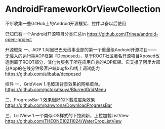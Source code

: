 # AndroidFrameworkOrViewCollection

不断收集一些GitHub上的Android开源框架、控件以备以后使用

已知已有一个Android开源项目分类汇总\n
https://github.com/Trinea/android-open-project


开源框架
一、AOP
1.阿里巴巴无线事业部的第一个重量级Android开源项目——无侵入的运行期AOP框架『Dexposed』，基于ROOT社区著名开源项目Xposed改造剥离了ROOT部分，演化为服务于所在应用自身的AOP框架。它支撑了阿里大部分App的在线分钟级客户端bugfix和线上调试能力
https://github.com/alibaba/dexposed




控件
一、GridView
1.毛玻璃背景效果的网格菜单。
https://github.com/gotokatsuya/BlurredGridMenu

二、ProgressBar
1.效果很好的下载进度条效果
https://github.com/panwrona/DownloadProgressBar

三、ListView
1.一个类似iOS样式的下拉刷新，上拉加载ListView
https://github.com/THEONE10211024/WaterDropListView
